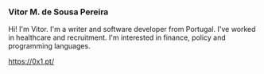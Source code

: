 ### Vitor M. de Sousa Pereira

Hi! I'm Vitor. I'm a writer and software developer from Portugal. I've worked in healthcare and recruitment. I'm interested in finance, policy and programming languages.

https://0x1.pt/
